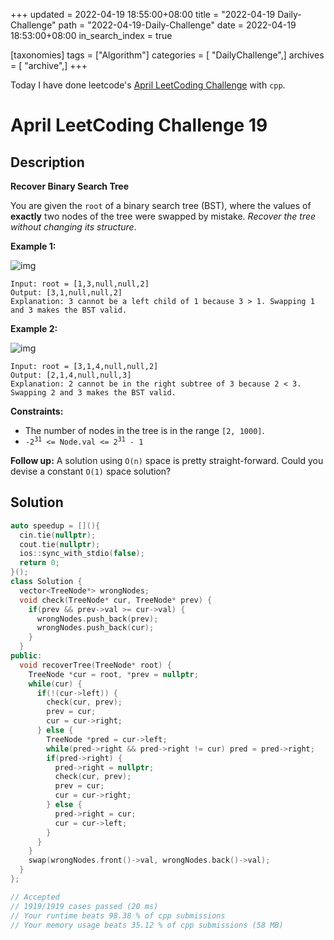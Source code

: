+++
updated = 2022-04-19 18:55:00+08:00
title = "2022-04-19 Daily-Challenge"
path = "2022-04-19-Daily-Challenge"
date = 2022-04-19 18:53:00+08:00
in_search_index = true

[taxonomies]
tags = ["Algorithm"]
categories = [ "DailyChallenge",]
archives = [ "archive",]
+++

Today I have done leetcode's [April LeetCoding Challenge](https://leetcode.com/problems/recover-binary-search-tree/) with `cpp`.

<!-- more -->

# April LeetCoding Challenge 19

## Description

**Recover Binary Search Tree**

You are given the `root` of a binary search tree (BST), where the values of **exactly** two nodes of the tree were swapped by mistake. *Recover the tree without changing its structure*.

 

**Example 1:**

![img](https://assets.leetcode.com/uploads/2020/10/28/recover1.jpg)

```
Input: root = [1,3,null,null,2]
Output: [3,1,null,null,2]
Explanation: 3 cannot be a left child of 1 because 3 > 1. Swapping 1 and 3 makes the BST valid.
```

**Example 2:**

![img](https://assets.leetcode.com/uploads/2020/10/28/recover2.jpg)

```
Input: root = [3,1,4,null,null,2]
Output: [2,1,4,null,null,3]
Explanation: 2 cannot be in the right subtree of 3 because 2 < 3. Swapping 2 and 3 makes the BST valid.
```

 

**Constraints:**

<ul>
	<li>The number of nodes in the tree is in the range <code>[2, 1000]</code>.</li>
	<li><code>-2<sup>31</sup> &lt;= Node.val &lt;= 2<sup>31</sup> - 1</code></li>
</ul>

**Follow up:** A solution using `O(n)` space is pretty straight-forward. Could you devise a constant `O(1)` space solution?

## Solution

``` cpp
auto speedup = [](){
  cin.tie(nullptr);
  cout.tie(nullptr);
  ios::sync_with_stdio(false);
  return 0;
}();
class Solution {    
  vector<TreeNode*> wrongNodes;
  void check(TreeNode* cur, TreeNode* prev) {
    if(prev && prev->val >= cur->val) {
      wrongNodes.push_back(prev);
      wrongNodes.push_back(cur);
    }
  }
public:
  void recoverTree(TreeNode* root) {
    TreeNode *cur = root, *prev = nullptr;
    while(cur) {
      if(!(cur->left)) {
        check(cur, prev);
        prev = cur;
        cur = cur->right;
      } else {
        TreeNode *pred = cur->left;
        while(pred->right && pred->right != cur) pred = pred->right;
        if(pred->right) {
          pred->right = nullptr;
          check(cur, prev);
          prev = cur;
          cur = cur->right;
        } else {
          pred->right = cur;
          cur = cur->left;
        }
      }
    }
    swap(wrongNodes.front()->val, wrongNodes.back()->val);
  }
};

// Accepted
// 1919/1919 cases passed (20 ms)
// Your runtime beats 98.38 % of cpp submissions
// Your memory usage beats 35.12 % of cpp submissions (58 MB)
```
